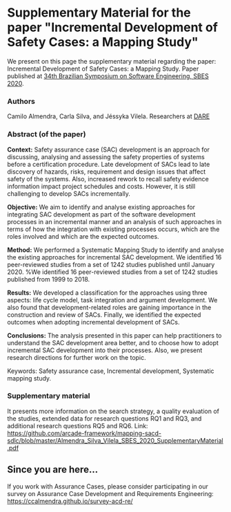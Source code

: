 # Supplementary Material for the paper "Incremental Development of Safety Cases: a Mapping Study" 

We present on this page the supplementary material regarding the paper: Incremental Development of Safety Cases: a Mapping Study. Paper published at [34th Brazilian Symposium on Software Engineering, SBES 2020](https://cbsoft2020.imd.ufrn.br/sbes.php).

### Authors

Camilo Almendra, Carla Silva, and Jéssyka Vilela.
Researchers at [DARE](http://www.cin.ufpe.br/~dare)

### Abstract (of the paper)

**Context:** Safety assurance case (SAC) development is an approach for discussing, analysing and assessing the safety properties of systems before a certification procedure. Late development of SACs lead to late discovery of hazards, risks, requirement and design issues that affect safety of the systems. Also, increased rework to recall safety evidence information impact project schedules and costs. However, it is still challenging to develop SACs incrementally.

**Objective:** We aim to identify and analyse existing approaches for integrating SAC development as part of the software development processes in an incremental manner and an analysis of such approaches in terms of how the integration with existing processes occurs, which are the roles involved and which are the expected outcomes.

**Method:** We performed a Systematic Mapping Study to identify and analyse the existing approaches for incremental SAC development. We identified 16 peer-reviewed studies from a set of 1242 studies published until January 2020. %We identified 16 peer-reviewed studies from a set of 1242 studies published from 1999 to 2018.

**Results:** We developed a classification for the approaches using three aspects: life cycle model, task integration and argument development. We also found that development-related roles are gaining importance in the construction and review of SACs. Finally, we identified the expected outcomes when adopting incremental development of SACs.

**Conclusions:** The analysis presented in this paper can help practitioners to understand the SAC development area better, and to choose how to adopt incremental SAC development into their processes. Also, we present research directions for further work on the topic.

Keywords: Safety assurance case, Incremental development, Systematic mapping study.

### Supplementary material

It presents more information on the search strategy, a quality evaluation of the studies, extended data for research questions RQ1 and RQ3, and additional research questions RQ5 and RQ6. Link: <https://github.com/arcade-framework/mapping-sacd-sdlc/blob/master/Almendra_Silva_Vilela_SBES_2020_SupplementaryMaterial.pdf>

## Since you are here...

If you work with Assurance Cases, please consider participating in our survey on Assurance Case Development and Requirements Engineering: <https://ccalmendra.github.io/survey-acd-re/>
